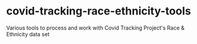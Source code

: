 # covid-tracking-race-ethnicity-tools
Various tools to process and work with Covid Tracking Project's Race &amp; Ethnicity data set
